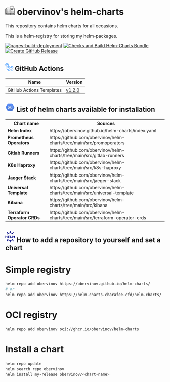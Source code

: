 # <img src="https://github.com/obervinov/content/blob/main/ico/1945958.png" width="30">  obervinov's helm-charts
This repository contains helm charts for all occasions.

This is a helm-registry for storing my helm-packages.

[![pages-build-deployment](https://github.com/obervinov/helm-charts/actions/workflows/pages/pages-build-deployment/badge.svg)](https://github.com/obervinov/helm-charts/actions/workflows/pages/pages-build-deployment) [![Checks and Build Helm-Charts Bundle](https://github.com/obervinov/helm-charts/actions/workflows/pr.yaml/badge.svg)](https://github.com/obervinov/helm-charts/actions/workflows/pr.yaml) [![Create GitHub Release](https://github.com/obervinov/helm-charts/actions/workflows/release.yaml/badge.svg)](https://github.com/obervinov/helm-charts/actions/workflows/release.yaml)

## <img src="https://github.com/obervinov/_templates/blob/main/icons/github-actions.png" width="25" title="github-actions"> GitHub Actions
| Name  | Version |
| ------------------------ | ----------- |
| GitHub Actions Templates | [v1.2.0](https://github.com/obervinov/_templates/tree/v1.2.0) |

## <img src="https://github.com/obervinov/content/blob/main/ico/helm_registry.png" width="30"> List of helm charts available for installation
<table>
  <tr>
    <th>Chart name</th>
    <th>Sources</th>
  </tr>
  <tr>
    <td><b>Helm Index</b></td>
    <td>https://obervinov.github.io/helm-charts/index.yaml</td>
  </tr>
  <tr>
    <td><b>Prometheus Operators</b></td>
    <td>https://github.com/obervinov/helm-charts/tree/main/src/promoperators</td>
  </tr>
  <tr>
    <td><b>Gitlab Runners</b></td>
    <td>https://github.com/obervinov/helm-charts/tree/main/src/gitlab-runners</td>
  </tr>
  <tr>
    <td><b>K8s Haproxy</b></td>
    <td>https://github.com/obervinov/helm-charts/tree/main/src/k8s-haproxy</td>
  </tr>
  <tr>
    <td><b>Jaeger Stack</b></td>
    <td>https://github.com/obervinov/helm-charts/tree/main/src/jaeger-stack</td>
  </tr>
  <tr>
    <td><b>Universal Template</b></td>
    <td>https://github.com/obervinov/helm-charts/tree/main/src/universal-template</td>
  </tr>
  <tr>
    <td><b>Kibana</b></td>
    <td>https://github.com/obervinov/helm-charts/tree/main/src/kibana</td>
  </tr>
  <tr>
    <td><b>Terraform Operator CRDs</b></td>
    <td>https://github.com/obervinov/helm-charts/tree/main/src/terraform-operator-crds</td>
  </tr>
</table>

## <img src="https://github.com/obervinov/content/blob/main/ico/helm.svg" width="30"> How to add a repository to yourself and set a chart
# Simple registry
```sh
helm repo add obervinov https://obervinov.github.io/helm-charts/
# or
helm repo add obervinov https://helm-charts.charafee.cfd/helm-charts/
```

# OCI registry
```sh
helm repo add obervinov oci://ghcr.io/obervinov/helm-charts
```

# Install a chart
```sh
helm repo update
helm search repo obervinov
helm install my-release obervinov/<chart-name>
```
